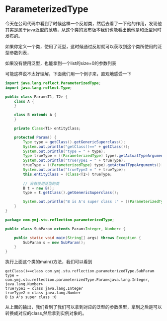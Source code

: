 # ParameterizedType

今天在公司代码中看到了时候这样一个反射类，然后去看了一下他的作用，发现他其实是属于java泛型的范畴，从这个类的发布版本我们也能看出他他是和泛型同时发布的。

如果你定义一个类，使用了泛型，这时候通过反射就可以获取到这个类所使用的泛型参数列表，

如果没有使用泛型，也能拿到一个list的size=0的参数列表

可能这样说不太好理解，下面我们用一个例子来，直观地感受一下

```java
import java.lang.reflect.ParameterizedType;
import java.lang.reflect.Type;

public class Param<T1, T2> {
    class A {
    }

    class B extends A {
    }

    private Class<T1> entityClass;

    protected Param() {
        Type type = getClass().getGenericSuperclass();
        System.out.println("getClass()==" + getClass());
        System.out.println("type = " + type);
        Type trueType = ((ParameterizedType) type).getActualTypeArguments()[0];
        System.out.println("trueType1 = " + trueType);
        trueType = ((ParameterizedType) type).getActualTypeArguments()[1];
        System.out.println("trueType2 = " + trueType);
        this.entityClass = (Class<T1>) trueType;
		
        // 没有使用泛型的类
        B t = new B();
        type = t.getClass().getGenericSuperclass();

        System.out.println("B is A's super class :" + ((ParameterizedType) type).getActualTypeArguments().length);
    }
}
```



```java
package com.ymj.stu.reflection.parameterizedType;

public class SubParam extends Param<Integer, Number> {

    public static void main(String[] args) throws Exception {
        SubParam s = new SubParam();
    }
}
```

执行上面这个类的main()方法，我们可以看到

```
getClass()==class com.ymj.stu.reflection.parameterizedType.SubParam
type = com.ymj.stu.reflection.parameterizedType.Param<java.lang.Integer, java.lang.Number>
trueType1 = class java.lang.Integer
trueType2 = class java.lang.Number
B is A's super class :0
```

从上面的输出，我们看到了我们可以拿到对应的泛型的参数类型，拿到之后是可以转换成对应的class,然后拿到实例对象的。

